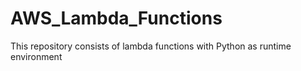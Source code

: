 # AWS_Lambda_Functions
This repository consists of lambda functions with Python as runtime environment
